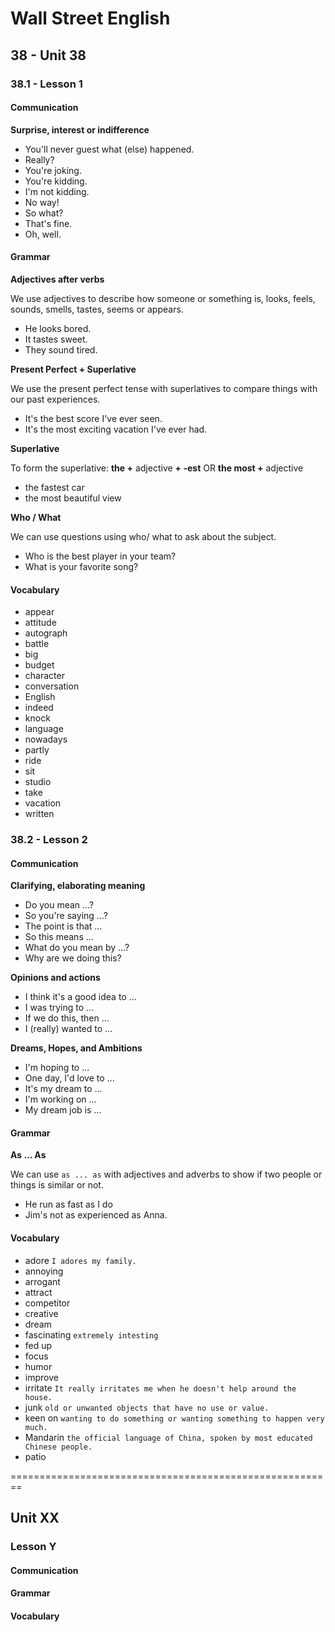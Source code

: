 # Wall Street English

## 38 - Unit 38

### 38.1 - Lesson 1

#### Communication

**Surprise, interest or indifference**

- You'll never guest what (else) happened.
- Really?
- You're joking.
- You're kidding.
- I'm not kidding.
- No way!
- So what?
- That's fine.
- Oh, well.

#### Grammar

**Adjectives after verbs**

We use adjectives to describe how someone or something is, looks, feels, sounds, smells, tastes, seems or appears.

- He looks bored.
- It tastes sweet.
- They sound tired.

**Present Perfect + Superlative**

We use the present perfect tense with superlatives to compare things with our past experiences.

- It's the best score I've ever seen.
- It's the most exciting vacation I've ever had.

**Superlative**

To form the superlative: **the +** adjective **+ -est** OR **the most +** adjective

- the fastest car
- the most beautiful view

**Who / What**

We can use questions using who/ what to ask about the subject.

- Who is the best player in your team?
- What is your favorite song?

#### Vocabulary

- appear
- attitude
- autograph
- battle
- big
- budget
- character
- conversation
- English
- indeed
- knock
- language
- nowadays
- partly
- ride
- sit
- studio
- take
- vacation
- written

### 38.2 - Lesson 2

#### Communication

**Clarifying, elaborating meaning**

- Do you mean ...?
- So you're saying ...?
- The point is that ...
- So this means ...
- What do you mean by ...?
- Why are we doing this?

**Opinions and actions**

- I think it's a good idea to ...
- I was trying to ...
- If we do this, then ...
- I (really) wanted to ...

**Dreams, Hopes, and Ambitions**

- I'm hoping to ...
- One day, I'd love to ...
- It's my dream to ...
- I'm working on ...
- My dream job is ...

#### Grammar

**As ... As**

We can use `as ... as` with adjectives and adverbs to show if two people or things is similar or not.

- He run as fast as I do
- Jim's not as experienced as Anna.

#### Vocabulary

- adore
    `I adores my family.`
- annoying
- arrogant
- attract
- competitor
- creative
- dream
- fascinating 
    `extremely intesting`
- fed up
- focus
- humor
- improve
- irritate
    `It really irritates me when he doesn't help around the house.`
- junk
    `old or unwanted objects that have no use or value.`
- keen on
    `wanting to do something or wanting something to happen very much.`
- Mandarin
    `the official language of China, spoken by most educated Chinese people.`
- patio

========================================================

## Unit XX

### Lesson Y

#### Communication

#### Grammar

#### Vocabulary
